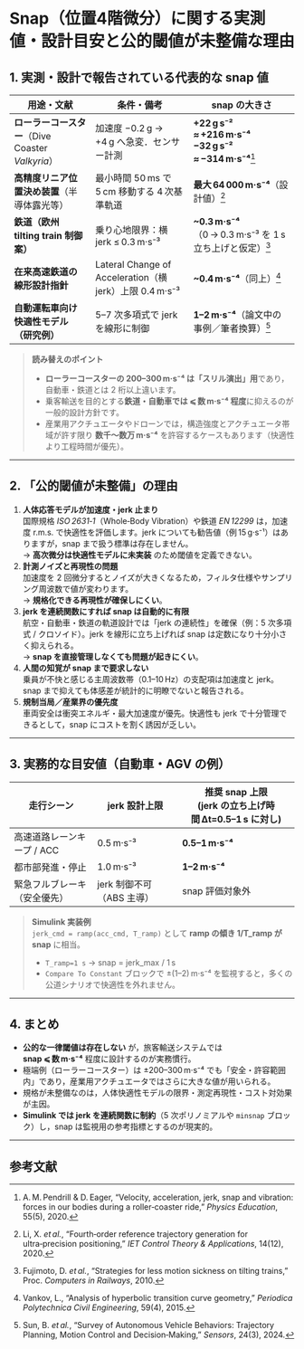 
# Snap（位置4階微分）に関する実測値・設計目安と公的閾値が未整備な理由

## 1. 実測・設計で報告されている代表的な snap 値

| 用途・文献 | 条件・備考 | snap の大きさ |
| --- | --- | --- |
| **ローラーコースター**（Dive Coaster *Valkyria*） | 加速度 −0.2 g → +4 g へ急変．センサー計測 | **+22 g s⁻² ≈ +216 m·s⁻⁴**<br>**−32 g s⁻² ≈ −314 m·s⁻⁴**[^1] |
| **高精度リニア位置決め装置**（半導体露光等） | 最小時間 50 ms で 5 cm 移動する 4 次基準軌道 | **最大 64 000 m·s⁻⁴**（設計値）[^2] |
| **鉄道（欧州 tilting train 制御案）** | 乗り心地限界：横 jerk ≤ 0.3 m·s⁻³ | **~0.3 m·s⁻⁴**（0 → 0.3 m·s⁻³ を 1 s 立ち上げと仮定）[^3] |
| **在来高速鉄道の線形設計指針** | Lateral Change of Acceleration（横 jerk）上限 0.4 m·s⁻³ | **~0.4 m·s⁻⁴**（同上）[^4] |
| **自動運転車向け快適性モデル（研究例）** | 5–7 次多項式で jerk を線形に制御 | **1–2 m·s⁻⁴**（論文中の事例／筆者換算）[^5] |

> **読み替えのポイント**  
> - **ローラーコースターの 200–300 m·s⁻⁴ は「スリル演出」用**であり，自動車・鉄道とは 2 桁以上違います。  
> - 乗客輸送を目的とする**鉄道・自動車では ⩽ 数 m·s⁻⁴ 程度**に抑えるのが一般的設計方針です。  
> - 産業用アクチュエータやドローンでは，構造強度とアクチュエータ帯域が許す限り **数千〜数万 m·s⁻⁴** を許容するケースもあります（快適性より工程時間が優先）。

---

## 2. 「公的閾値が未整備」の理由

1. **人体応答モデルが加速度・jerk 止まり**  
   国際規格 *ISO 2631‑1*（Whole‑Body Vibration）や鉄道 *EN 12299* は，加速度 r.m.s. で快適性を評価します。jerk についても勧告値（例 15 g·s⁻¹）はありますが，snap まで扱う標準は存在しません。  
   → **高次微分は快適性モデルに未実装** のため閾値を定義できない。
2. **計測ノイズと再現性の問題**  
   加速度を 2 回微分するとノイズが大きくなるため，フィルタ仕様やサンプリング周波数で値が変わります。  
   → **規格化できる再現性が確保しにくい**。
3. **jerk を連続関数にすれば snap は自動的に有限**  
   航空・自動車・鉄道の軌道設計では「jerk の連続性」を確保（例：5 次多項式 / クロソイド）。jerk を線形に立ち上げれば snap は定数になり十分小さく抑えられる。  
   → **snap を直接管理しなくても問題が起きにくい**。
4. **人間の知覚が snap まで要求しない**  
   乗員が不快と感じる主周波数帯（0.1–10 Hz）の支配項は加速度と jerk。snap まで抑えても体感差が統計的に明瞭でないと報告される。
5. **規制当局／産業界の優先度**  
   車両安全は衝突エネルギ・最大加速度が優先。快適性も jerk で十分管理できるとして，snap にコストを割く誘因が乏しい。

---

## 3. 実務的な目安値（自動車・AGV の例）

| 走行シーン | jerk 設計上限 | 推奨 snap 上限<br>(jerk の立ち上げ時間 Δt=0.5–1 s に対し) |
| --- | --- | --- |
| 高速道路レーンキープ / ACC | 0.5 m·s⁻³ | **0.5–1 m·s⁻⁴** |
| 都市部発進・停止 | 1.0 m·s⁻³ | **1–2 m·s⁻⁴** |
| 緊急フルブレーキ（安全優先） | jerk 制御不可（ABS 主導） | snap 評価対象外 |

> **Simulink 実装例**  
> `jerk_cmd = ramp(acc_cmd, T_ramp)` として **ramp の傾き 1/T_ramp が snap** に相当。  
> - `T_ramp=1 s` → snap = jerk_max / 1 s  
> - `Compare To Constant` ブロックで ±(1–2) m·s⁻⁴ を監視すると，多くの公道シナリオで快適性を外れません。

---

## 4. まとめ

- **公的な一律閾値は存在しない** が，旅客輸送システムでは  
  **snap ⩽ 数 m·s⁻⁴** 程度に設計するのが実務慣行。  
- 極端例（ローラーコースター）は ±200–300 m·s⁻⁴ でも「安全・許容範囲内」であり，産業用アクチュエータではさらに大きな値が用いられる。  
- 規格が未整備なのは，人体快適性モデルの限界・測定再現性・コスト対効果が主因。  
- **Simulink では jerk を連続関数に制約**（5 次ポリノミアルや `minsnap` ブロック）し，snap は監視用の参考指標とするのが現実的。

---

## 参考文献

[^1]: A. M. Pendrill & D. Eager, “Velocity, acceleration, jerk, snap and vibration: forces in our bodies during a roller‑coaster ride,” *Physics Education*, 55(5), 2020.  
[^2]: Li, X. *et al.*, “Fourth‑order reference trajectory generation for ultra‑precision positioning,” *IET Control Theory & Applications*, 14(12), 2020.  
[^3]: Fujimoto, D. *et al.*, “Strategies for less motion sickness on tilting trains,” Proc. *Computers in Railways*, 2010.  
[^4]: Vankov, L., “Analysis of hyperbolic transition curve geometry,” *Periodica Polytechnica Civil Engineering*, 59(4), 2015.  
[^5]: Sun, B. *et al.*, “Survey of Autonomous Vehicle Behaviors: Trajectory Planning, Motion Control and Decision‑Making,” *Sensors*, 24(3), 2024.
